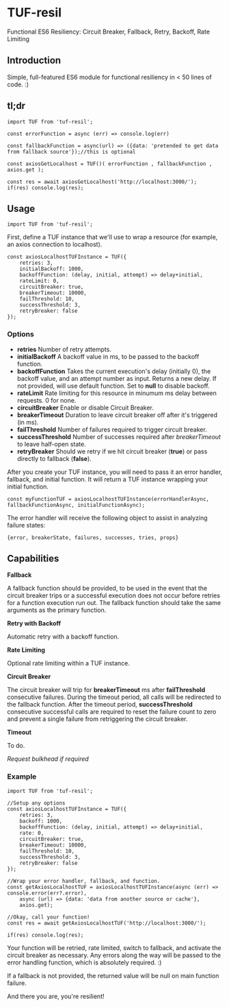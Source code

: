 # TUF-resil
Functional ES6 Resiliency: Circuit Breaker, Fallback, Retry, Backoff, Rate Limiting

## Introduction

Simple, full-featured ES6 module for functional resiliency in < 50 lines of code. :)

## tl;dr

```
import TUF from 'tuf-resil';

const errorFunction = async (err) => console.log(err)

const fallbackFunction = async(url) => ({data: 'pretended to get data from fallback source'});//this is optional

const axiosGetLocalhost = TUF()( errorFunction , fallbackFunction , axios.get );

const res = await axiosGetLocalhost('http://localhost:3000/');
if(res) console.log(res);
```

## Usage


`import TUF from 'tuf-resil';`

First, define a TUF instance that we'll use to wrap a resource (for example, an axios connection to localhost).

```
const axiosLocalhostTUFInstance = TUF({
    retries: 3,
    initialBackoff: 1000,
    backoffFunction: (delay, initial, attempt) => delay+initial,
    rateLimit: 0,
    circuitBreaker: true,
    breakerTimeout: 10000,
    failThreshold: 10,
    successThreshold: 3,
    retryBreaker: false
});
```

### Options

  - **retries** Number of retry attempts.
  - **initialBackoff** A backoff value in ms, to be passed to the backoff function.
  - **backoffFunction** Takes the current execution's delay (initially 0),
    the backoff value, and an attempt number as input.
    Returns a new delay. If not provided, will use default function. Set to **null** to disable backoff.
  - **rateLimit** Rate limiting for this resource in minumum ms delay between requests. 0 for none.
  - **circuitBreaker** Enable or disable Circuit Breaker.
  - **breakerTimeout** Duration to leave circuit breaker off after it's triggered (in ms).
  - **failThreshold** Number of failures required to trigger circuit breaker.
  - **successThreshold** Number of successes required after *breakerTimeout* to leave half-open state.
  - **retryBreaker** Should we retry if we hit circuit breaker (**true**) or pass directly to fallback (**false**).
  
After you create your TUF instance, you will need to pass it an error handler, fallback, and initial function. It will return a TUF instance wrapping your initial function.

`const myFunctionTUF = axiosLocalhostTUFInstance(errorHandlerAsync, fallbackFunctionAsync, initialFunctionAsync);`

The error handler will receive the following object to assist in analyzing failure states:

`{error, breakerState, failures, successes, tries, props}`


## Capabilities


**Fallback**

A fallback function should be provided, to be used in the event that the circuit breaker trips or a successful execution does not occur before retries for a function execution run out. The fallback function should take the same arguments as the primary function.

**Retry with Backoff**

Automatic retry with a backoff function.

**Rate Limiting**

Optional rate limiting within a TUF instance.

**Circuit Breaker**

The circuit breaker will trip for **breakerTimeout** ms after **failThreshold** consecutive failures. During the timeout period, all calls will be redirected to the fallback function. After the timeout period, **successThreshold** consecutive successful calls are required to reset the failure count to zero and prevent a single failure from retriggering the circuit breaker.

**Timeout**

To do.

*Request bulkhead if required*



### Example

```
import TUF from 'tuf-resil';

//Setup any options
const axiosLocalhostTUFInstance = TUF({
    retries: 3,
    backoff: 1000,
    backoffFunction: (delay, initial, attempt) => delay+initial,
    rate: 0,
    circuitBreaker: true,
    breakerTimeout: 10000,
    failThreshold: 10,
    successThreshold: 3,
    retryBreaker: false
});

//Wrap your error handler, fallback, and function.
const getAxiosLocalhostTUF = axiosLocalhostTUFInstance(async (err) => console.error(err?.error),
    async (url) => {data: 'data from another source or cache'},
    axios.get);

//Okay, call your function!
const res = await getAxiosLocalhostTUF('http://localhost:3000/');

if(res) console.log(res);
```

Your function will be retried, rate limited, switch to fallback, and activate the circuit breaker as necessary. Any errors along the way will be passed to the error handling function, which is absolutely required. :)

If a fallback is not provided, the returned value will be null on main function failure.

And there you are, you're resilient!
